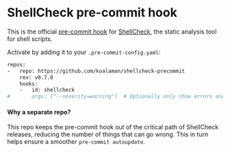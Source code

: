 # ShellCheck pre-commit hook

This is the official [pre-commit hook](https://pre-commit.com/) for
[ShellCheck](https://github.com/koalaman/shellcheck),
the static analysis tool for shell scripts.

Activate by adding it to your `.pre-commit-config.yaml`:

```sh
repos:
-   repo: https://github.com/koalaman/shellcheck-precommit
    rev: v0.7.0
    hooks:
    -   id: shellcheck
#       args: ["--severity=warning"]  # Optionally only show errors and warnings
```

#### Why a separate repo?

This repo keeps the pre-commit hook out of the critical path of ShellCheck
releases, reducing the number of things that can go wrong. This in turn helps
ensure a smoother `pre-commit autoupdate`. 

